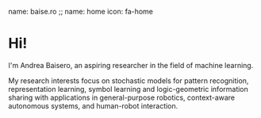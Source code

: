 name: baise.ro
;; name: home
icon: fa-home

# Hi!

I'm Andrea Baisero, an aspiring researcher in the field of machine learning.

My research interests focus on stochastic models for pattern recognition,
representation learning, symbol learning and logic-geometric information
sharing with applications in general-purpose robotics, context-aware autonomous
systems, and human-robot interaction.
